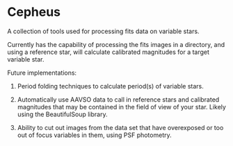 # Cepheus
A collection of tools used for processing fits data on variable stars.

Currently has the capability of processing the fits images in a directory, and using a reference star,
will calculate calibrated magnitudes for a target variable star.

Future implementations:
1. Period folding techniques to calculate period(s) of variable stars.

2. Automatically use AAVSO data to call in reference stars and calibrated magnitudes
   that may be contained in the field of view of your star. Likely using the BeautifulSoup
   library. 
   
3. Ability to cut out images from the data set that have overexposed or too out of focus variables in them,
   using PSF photometry.






